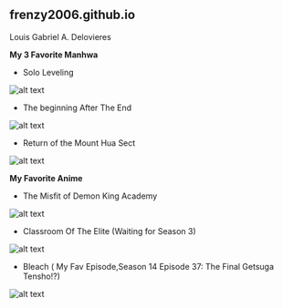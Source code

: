 ## frenzy2006.github.io
Louis Gabriel A. Delovieres



**My 3 Favorite Manhwa**

- Solo Leveling

![alt text](https://kbimages1-a.akamaihd.net/2c51ebd3-5134-41fc-8a1d-1bc83610fd55/353/569/90/False/solo-leveling-vol-3-comic.jpg)

- The beginning After The End

![alt text](https://d30womf5coomej.cloudfront.net/sa/69/3b1124c5-f877-4e3b-9e24-0ad3932c7922_z.jpg)

- Return of the Mount Hua Sect

![alt text](https://skydemonorder.nyc3.cdn.digitaloceanspaces.com/covers/eag0RfACnP1VjmY72o1X6mXjkQylcGF0AWlCTrDO.png)

**My Favorite Anime**

- The Misfit of Demon King Academy

![alt text](https://upload.wikimedia.org/wikipedia/en/thumb/7/76/The_Misfit_of_Demon_King_Academy_light_novel_volume_1_cover.jpg/220px-The_Misfit_of_Demon_King_Academy_light_novel_volume_1_cover.jpg)

- Classroom Of The Elite (Waiting for Season 3)

![alt text](https://cdn.anime-planet.com/anime/primary/classroom-of-the-elite-1.jpg?t=1630331683)

- Bleach ( My Fav Episode,Season 14 Episode 37: The Final Getsuga Tensho!?)

![alt text](https://upload.wikimedia.org/wikipedia/en/thumb/7/72/Bleachanime.png/220px-Bleachanime.png)
